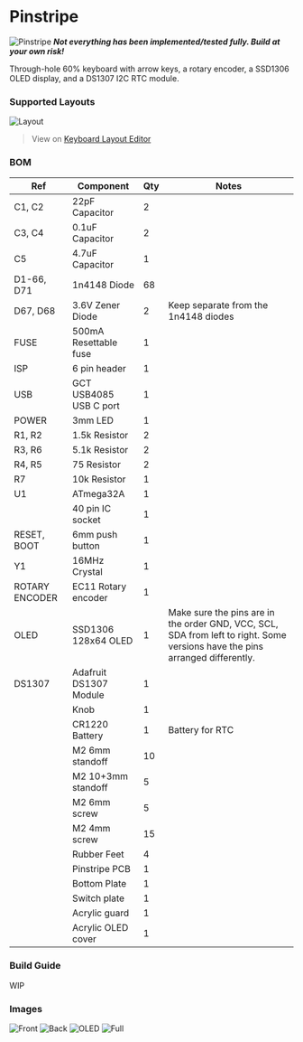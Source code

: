 # Pinstripe

![Pinstripe](https://i.imgur.com/yUHyV73.jpg)
***Not everything has been implemented/tested fully. Build at your own risk!***

Through-hole 60% keyboard with arrow keys, a rotary encoder, a SSD1306 OLED display, and a DS1307 I2C RTC module.




### Supported Layouts
![Layout](https://i.imgur.com/j5zc8Iz.png)
> View on [Keyboard Layout Editor](http://www.keyboard-layout-editor.com/#/gists/76d009fbf60b83c250d901e28f7cc0d1)

### BOM
| Ref     | Component              | Qty | Notes |
| ---     | ---------              | --- | ----- |
| C1, C2  | 22pF Capacitor         | 2 
| C3, C4  | 0.1uF Capacitor        | 2
| C5      | 4.7uF Capacitor        | 1 
| D1-66, D71 | 1n4148 Diode        | 68
| D67, D68 | 3.6V Zener Diode      | 2  | Keep separate from the 1n4148 diodes
| FUSE    | 500mA Resettable fuse  | 1
| ISP     | 6 pin header           | 1
| USB     | GCT USB4085 USB C port | 1
| POWER   | 3mm LED                | 1
| R1, R2  | 1.5k Resistor          | 2 
| R3, R6  | 5.1k Resistor          | 2 
| R4, R5  | 75 Resistor            | 2 
| R7      | 10k Resistor           | 1 
| U1      | ATmega32A              | 1
|         | 40 pin IC socket       | 1
| RESET, BOOT | 6mm push button    | 1
| Y1      | 16MHz Crystal          | 1
| ROTARY ENCODER | EC11 Rotary encoder | 1
| OLED    | SSD1306 128x64 OLED    | 1 | Make sure the pins are in the order GND, VCC, SCL, SDA from left to right. Some versions have the pins arranged differently.
| DS1307  | Adafruit DS1307 Module | 1
|         | Knob                   | 1
|         | CR1220 Battery         | 1 | Battery for RTC
|         | M2 6mm standoff        | 10
|         | M2 10+3mm standoff     | 5
|         | M2 6mm screw           | 5
|         | M2 4mm screw           | 15
|         | Rubber Feet            | 4
|         | Pinstripe PCB          | 1
|         | Bottom Plate           | 1
|         | Switch plate           | 1
|         | Acrylic guard          | 1
|         | Acrylic OLED cover     | 1 

### Build Guide
WIP

### Images
![Front](https://i.imgur.com/zxUP374.jpg)
![Back](https://i.imgur.com/iYaOw6d.jpg)
![OLED](https://i.imgur.com/Nr2kXRJ.jpg)
![Full](https://i.imgur.com/zxUP374.jpg)
